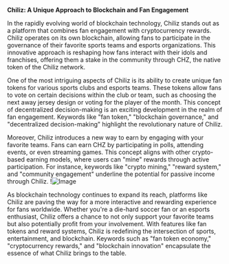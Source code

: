 **Chiliz: A Unique Approach to Blockchain and Fan Engagement**

In the rapidly evolving world of blockchain technology, Chiliz stands out as a platform that combines fan engagement with cryptocurrency rewards. Chiliz operates on its own blockchain, allowing fans to participate in the governance of their favorite sports teams and esports organizations. This innovative approach is reshaping how fans interact with their idols and franchises, offering them a stake in the community through CHZ, the native token of the Chiliz network.

One of the most intriguing aspects of Chiliz is its ability to create unique fan tokens for various sports clubs and esports teams. These tokens allow fans to vote on certain decisions within the club or team, such as choosing the next away jersey design or voting for the player of the month. This concept of decentralized decision-making is an exciting development in the realm of fan engagement. Keywords like "fan token," "blockchain governance," and "decentralized decision-making" highlight the revolutionary nature of Chiliz.

Moreover, Chiliz introduces a new way to earn by engaging with your favorite teams. Fans can earn CHZ by participating in polls, attending events, or even streaming games. This concept aligns with other crypto-based earning models, where users can "mine" rewards through active participation. For instance, keywords like "crypto mining," "reward system," and "community engagement" underline the potential for passive income through Chiliz. !![Image](https://github.com/user-attachments/assets/057c907c-805e-4310-a052-f5031067f3de)

As blockchain technology continues to expand its reach, platforms like Chiliz are paving the way for a more interactive and rewarding experience for fans worldwide. Whether you're a die-hard soccer fan or an esports enthusiast, Chiliz offers a chance to not only support your favorite teams but also potentially profit from your involvement. With features like fan tokens and reward systems, Chiliz is redefining the intersection of sports, entertainment, and blockchain. Keywords such as "fan token economy," "cryptocurrency rewards," and "blockchain innovation" encapsulate the essence of what Chiliz brings to the table.